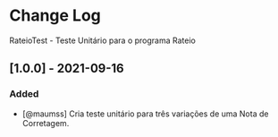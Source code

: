 # Change Log
RateioTest - Teste Unitário para o programa Rateio

## [1.0.0] - 2021-09-16
### Added
- [@maumss] Cria teste unitário para três variações de uma Nota de Corretagem.